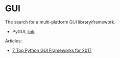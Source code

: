 # GUI

The search for a multi-platform GUI library/framework.

- PyGUI, [link](http://www.cosc.canterbury.ac.nz/greg.ewing/python_gui/)

Articles:

- [7 Top Python GUI Frameworks for 2017](https://insights.dice.com/2017/08/07/7-top-python-gui-frameworks-for-2017-2/)
